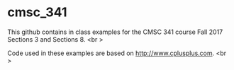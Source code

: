 # cmsc_341

This github contains in class examples for the CMSC 341 course Fall 2017 Sections 3
and Sections 8. <br \>

Code used in these examples are based on http://www.cplusplus.com. <br \>
